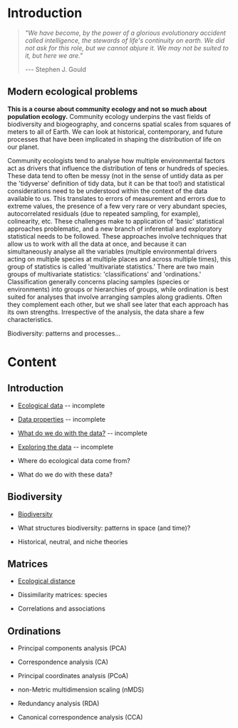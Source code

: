 # Introduction

> *"We have become, by the power of a glorious evolutionary accident called intelligence, the stewards of life's continuity on earth. We did not ask for this role, but we cannot abjure it. We may not be suited to it, but here we are."*
>
> --- Stephen J. Gould

## Modern ecological problems

**This is a course about community ecology and not so much about population ecology.** Community ecology underpins the vast fields of biodiversity and biogeography, and concerns spatial scales from squares of meters to all of Earth. We can look at historical, contemporary, and future processes that have been implicated in shaping the distribution of life on our planet.

Community ecologists tend to analyse how multiple environmental factors act as drivers that influence the distribution of tens or hundreds of species. These data tend to often be messy (not in the sense of untidy data as per the 'tidyverse' definition of tidy data, but it can be that too!) and statistical considerations need to be understood within the context of the data available to us. This translates to errors of measurement and errors due to extreme values, the presence of a few very rare or very abundant species, autocorrelated residuals (due to repeated sampling, for example), colinearity, etc. These challenges make to application of 'basic' statistical approaches problematic, and a new branch of inferential and exploratory statistical needs to be followed. These approaches involve techniques that allow us to work with all the data at once, and because it can simultaneously analyse all the variables (multiple environmental drivers acting on multiple species at multiple places and across multiple times), this group of statistics is called 'multivariate statistics.' There are two main groups of multivariate statistics: 'classifications' and 'ordinations.' Classification generally concerns placing samples (species or environments) into groups or hierarchies of groups, while ordination is best suited for analyses that involve arranging samples along gradients. Often they complement each other, but we shall see later that each approach has its own strengths. Irrespective of the analysis, the data share a few characteristics.

Biodiversity: patterns and processes...

# Content

## Introduction

-   [Ecological data](https://nbviewer.jupyter.org/github/ajsmit/Quantitative_Ecology/blob/main/jupyter_lab/ecological_data.ipynb) -- incomplete

-   [Data properties](https://nbviewer.jupyter.org/github/ajsmit/Quantitative_Ecology/blob/main/jupyter_lab/data_properties.ipynb) -- incomplete

-   [What do we do with the data?](https://nbviewer.jupyter.org/github/ajsmit/Quantitative_Ecology/blob/main/jupyter_lab/doing_data.ipynb) -- incomplete

-   [Exploring the data](https://nbviewer.jupyter.org/github/ajsmit/Quantitative_Ecology/blob/main/jupyter_lab/exploring_data.ipynb) -- incomplete

-   Where do ecological data come from?

-   What do we do with these data?

## Biodiversity

-   [Biodiversity](https://nbviewer.jupyter.org/github/ajsmit/Quantitative_Ecology/blob/main/jupyter_lab/beta_diversity.ipynb)

-   What structures biodiversity: patterns in space (and time)?

-   Historical, neutral, and niche theories

## Matrices

-   [Ecological distance](https://nbviewer.jupyter.org/github/ajsmit/Quantitative_Ecology/blob/main/jupyter_lab/ecological_distance.ipynb)

-   Dissimilarity matrices: species

-   Correlations and associations

## Ordinations

-   Principal components analysis (PCA)

-   Correspondence analysis (CA)

-   Principal coordinates analysis (PCoA)

-   non-Metric multidimension scaling (nMDS)

-   Redundancy analysis (RDA)

-   Canonical correspondence analysis (CCA)
